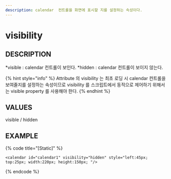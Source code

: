```yaml
---
description: calendar  컨트롤을 화면에 표시할 지를 설정하는 속성이다.
---
```


# visibility

## DESCRIPTION

*visible : calendar  컨트롤이 보인다.
*hidden : calendar  컨트롤이 보이지 않는다.

{% hint style="info" %}
Attribute 의 visibility 는 최초 로딩 시 calendar  컨트롤을 보여줄지를 설정하는 속성이므로 visibility 를 스크립트에서 동적으로 제어하기 위해서는 visible property 를 사용해야 한다.
{% endhint %}

## VALUES

visible / hidden

## EXAMPLE

{% code title="\[Static\]" %}
```markup
<calendar id="calendar1" visibility="hidden" style="left:45px; top:25px; width:220px; height:150px; "/> 
```
{% endcode %}


